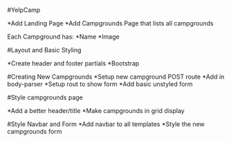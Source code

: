 #YelpCamp

*Add Landing Page
*Add Campgrounds Page that lists all campgrounds

Each Campground has:
*Name
*Image


#Layout and Basic Styling

*Create header and footer partials
*Bootstrap

#Creating New Campgrounds
*Setup new campground POST route
*Add in body-parser
*Setup rout to show form
*Add basic unstyled form

#Style campgrounds page

*Add a better header/title
*Make campgrounds in grid display

#Style Navbar and Form
*Add navbar to all templates
*Style the new campgrounds form

